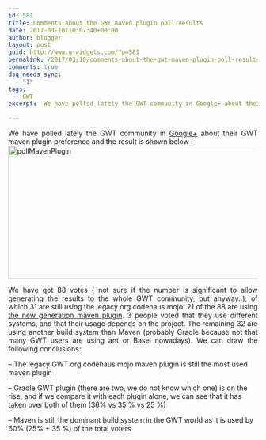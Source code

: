 ```yaml
---
id: 581
title: Comments about the GWT maven plugin poll results
date: 2017-03-10T10:07:40+00:00
author: blogger
layout: post
guid: http://www.g-widgets.com/?p=581
permalink: /2017/03/10/comments-about-the-gwt-maven-plugin-poll-results/
comments: true
dsq_needs_sync:
  - "1"
tags:
  - GWT
excerpt:  We have polled lately the GWT community in Google+ about their GWT maven plugin preference and the result is shown below...

---
```

<p style="text-align:justify">
  We have polled lately the GWT community in <a href="https://plus.google.com/u/0/communities/116543000751323604177">Google+</a> about their GWT maven plugin preference and the result is shown below :<br /> <a href="https://s3-eu-west-1.amazonaws.com/gwidgets/uploads/2017/03/pollMavenPlugin.png"><img src="https://s3-eu-west-1.amazonaws.com/gwidgets/uploads/2017/03/pollMavenPlugin.png" alt="pollMavenPlugin" width="531" height="269" class="aligncenter size-full wp-image-583" /></a>
</p>

<p style="text-align:justify">
  We have got 88 votes ( not sure if the number is significant to allow generating the results to the whole GWT community, but anyway..), of which 31 are still using the legacy org.codehaus.mojo. 21 of the 88 are using <a href="https://tbroyer.github.io/gwt-maven-plugin/">the new generation maven plugin</a>. 3 people voted that they use different systems, and that their usage depends on the project. The remaining 32 are using another build system than Maven (probably Gradle because not that many GWT users are using ant or Basel nowadays). We can draw the following conclusions:
</p>

&#8211; The legacy GWT org.codehaus.mojo maven plugin is still the most used maven plugin
          
&#8211; Gradle GWT plugin (there are two, we do not know which one) is on the rise, and if we compare it with each plugin alone, we can see that it has taken over both of them (36% vs 35 % vs 25 %)
          
&#8211; Maven is still the dominant build system in the GWT world as it is used by 60% (25% + 35 %) of the total voters